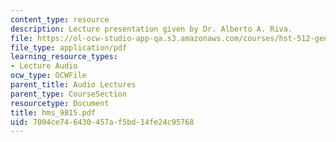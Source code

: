 ```yaml
---
content_type: resource
description: Lecture presentation given by Dr. Alberto A. Riva.
file: https://ol-ocw-studio-app-qa.s3.amazonaws.com/courses/hst-512-genomic-medicine-spring-2004/7004ce746430457af5bd14fe24c95768_hms_9815.pdf
file_type: application/pdf
learning_resource_types:
- Lecture Audio
ocw_type: OCWFile
parent_title: Audio Lectures
parent_type: CourseSection
resourcetype: Document
title: hms_9815.pdf
uid: 7004ce74-6430-457a-f5bd-14fe24c95768
---
```


